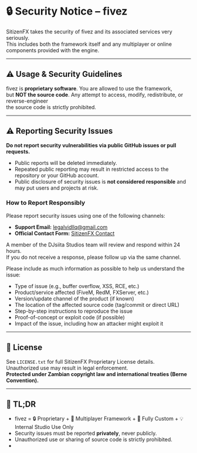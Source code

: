# 🔒 Security Notice – fivez

SitizenFX takes the security of fivez  and its associated services very seriously.  
This includes both the framework itself and any multiplayer or online components provided with the engine.

---

## ⚠️ Usage & Security Guidelines

fivez is **proprietary software**. You are allowed to use the framework,  
but **NOT the source code**. Any attempt to access, modify, redistribute, or reverse-engineer  
the source code is strictly prohibited.

---

## ⚠️ Reporting Security Issues

**Do not report security vulnerabilities via public GitHub issues or pull requests.**  

- Public reports will be deleted immediately.  
- Repeated public reporting may result in restricted access to the repository or your GitHub account.  
- Public disclosure of security issues is **not considered responsible** and may put users and projects at risk.

### How to Report Responsibly

Please report security issues using one of the following channels:

- **Support Email:** [legalvidllq@gmail.com](mailto:legalvidllq@gmail.com)  
- **Official Contact Form:** [SitizenFX Contact](https://yourwebsite.com/contact)

A member of the DJsiita Studios team will review and respond within 24 hours.  
If you do not receive a response, please follow up via the same channel.

Please include as much information as possible to help us understand the issue:

- Type of issue (e.g., buffer overflow, XSS, RCE, etc.)  
- Product/service affected (FiveM, RedM, FXServer, etc.)  
- Version/update channel of the product (if known)  
- The location of the affected source code (tag/commit or direct URL)  
- Step-by-step instructions to reproduce the issue  
- Proof-of-concept or exploit code (if possible)  
- Impact of the issue, including how an attacker might exploit it

---

## 📝 License

See `LICENSE.txt` for full SitizenFX Proprietary License details.  
Unauthorized use may result in legal enforcement.  
**Protected under Zambian copyright law and international treaties (Berne Convention).**

---

## 🚀 TL;DR

- fivez = 🔒 Proprietary + 🚀 Multiplayer Framework + 🎨 Fully Custom + 💡 Internal Studio Use Only  
- Security issues must be reported **privately**, never publicly.  
- Unauthorized use or sharing of source code is strictly prohibited.
- 
